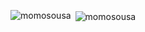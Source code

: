 <p><img align="left" src="https://github-readme-stats.vercel.app/api/top-langs?username=momosousa&show_icons=true&locale=en&layout=compact" alt="momosousa" /></p>

<p>&nbsp;<img align="center" src="https://github-readme-stats.vercel.app/api?username=momosousa&show_icons=true&locale=en" alt="momosousa" /></p>
